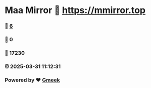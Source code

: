 # Maa Mirror :link: https://mmirror.top 
### :page_facing_up: [6](https://mmirror.top/tag.html) 
### :speech_balloon: 0 
### :hibiscus: 17230 
### :alarm_clock: 2025-03-31 11:12:31 
### Powered by :heart: [Gmeek](https://github.com/Meekdai/Gmeek)
